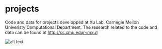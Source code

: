 # projects
Code and data for projects developped at Xu Lab, Carnegie Mellon Univeristy Computational Department. 
The research related to the code and data can be found at http://cs.cmu.edu/~mxu1

![alt text](https://user-images.githubusercontent.com/31047726/51212907-aff39900-18e7-11e9-8271-19fd68ffaeed.jpg)
